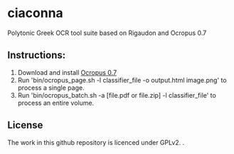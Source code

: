 # ciaconna

Polytonic Greek OCR tool suite based on Rigaudon and Ocropus 0.7

## Instructions:
1. Download and install [Ocropus 0.7](https://code.google.com/p/ocropus/)
2. Run 'bin/ocropus_page.sh -l classifier_file -o output.html image.png' to process a single page.
3. Run 'bin/ocropus_batch.sh -a [file.pdf or file.zip] -l classifier_file' to process an entire volume.

## License
The work in this github repository is licenced under GPLv2.
.
